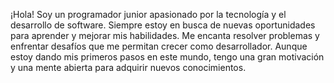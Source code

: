 ¡Hola! Soy un programador junior apasionado por la tecnología y el desarrollo de software. 
Siempre estoy en busca de nuevas oportunidades para aprender y mejorar mis habilidades. Me encanta resolver problemas y enfrentar desafíos que me permitan crecer como desarrollador. 
Aunque estoy dando mis primeros pasos en este mundo, tengo una gran motivación y una mente abierta para adquirir nuevos conocimientos.

